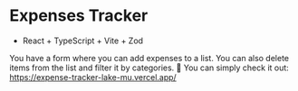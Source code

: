 # Expenses Tracker
- React + TypeScript + Vite + Zod 

You have a form where you can add expenses to a list. You can also delete items from the list and filter it by categories. 🤩
You can simply check it out: https://expense-tracker-lake-mu.vercel.app/
